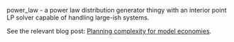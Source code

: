 power_law - a power law distribution generator thingy with an interior point LP solver capable of handling large-ish systems.

See the relevant blog post: [Planning complexity for model economies](https://www.haerdin.se/blog/2021/02/24/planning-complexity-for-model-economies/).
